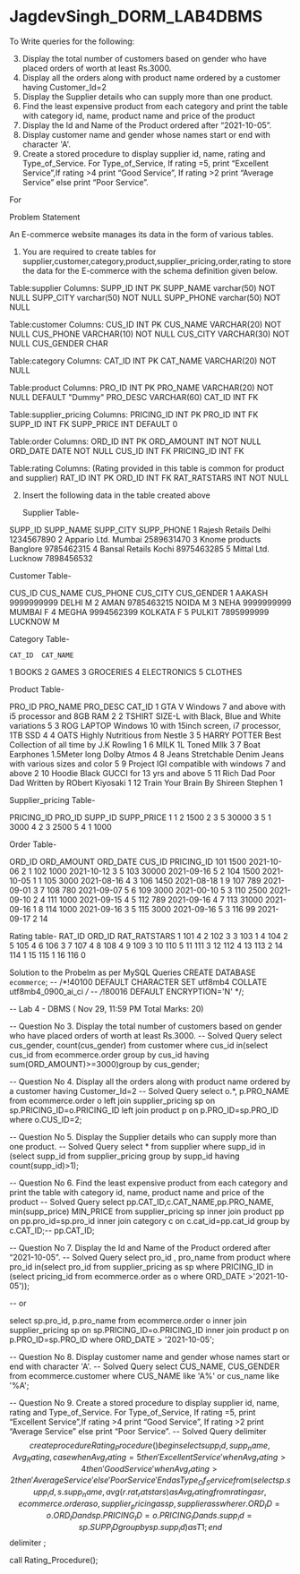 # JagdevSingh_DORM_LAB4DBMS

To Write queries for the following:

3)	Display the total number of customers based on gender who have placed orders of worth at least Rs.3000.
4)	Display all the orders along with product name ordered by a customer having Customer_Id=2
5)	Display the Supplier details who can supply more than one product.
6)	Find the least expensive product from each category and print the table with category id, name, product name and price of the product
7)	Display the Id and Name of the Product ordered after “2021-10-05”.
8)	Display customer name and gender whose names start or end with character 'A'.
9)	Create a stored procedure to display supplier id, name, rating and Type_of_Service. For Type_of_Service, If rating =5, print “Excellent Service”,If rating >4 print “Good Service”, If rating >2 print “Average Service” else print “Poor Service”.
 
For 

Problem Statement 

An E-commerce website manages its data in the form of various tables.

1)	You are required to create tables for supplier,customer,category,product,supplier_pricing,order,rating to store the data for the E-commerce with the schema definition given below.

Table:supplier
Columns:
SUPP_ID	INT PK
SUPP_NAME	varchar(50) NOT NULL
SUPP_CITY	varchar(50)
NOT NULL
SUPP_PHONE	varchar(50) NOT NULL

Table:customer
Columns:
CUS_ID	INT PK
CUS_NAME	VARCHAR(20) NOT NULL
CUS_PHONE	VARCHAR(10) NOT NULL
CUS_CITY	VARCHAR(30) NOT NULL
CUS_GENDER	CHAR

Table:category
Columns:
CAT_ID	INT PK
CAT_NAME	VARCHAR(20) NOT NULL

Table:product
Columns:
PRO_ID	INT PK
PRO_NAME	VARCHAR(20) NOT NULL DEFAULT "Dummy"
PRO_DESC	VARCHAR(60)
CAT_ID	INT FK

Table:supplier_pricing
Columns:
PRICING_ID	INT PK
PRO_ID	INT FK
SUPP_ID	INT FK
SUPP_PRICE	INT DEFAULT 0

Table:order
Columns: 
ORD_ID	INT PK
ORD_AMOUNT	INT 
NOT NULL
ORD_DATE	DATE 
NOT NULL
CUS_ID	INT FK
PRICING_ID	INT FK


Table:rating
Columns: (Rating provided in this table is common for product and supplier)
RAT_ID	INT PK
ORD_ID	INT FK
RAT_RATSTARS	INT 
NOT NULL


2)	Insert the following data in the table created above
  	 
	Supplier Table-

SUPP_ID	SUPP_NAME		SUPP_CITY	SUPP_PHONE
1		Rajesh Retails		Delhi		1234567890
2		Appario Ltd.		Mumbai	2589631470
3		Knome products	Banglore	9785462315
4		Bansal Retails		Kochi		8975463285
5		Mittal Ltd.		Lucknow	7898456532


Customer Table-

CUS_ID	CUS_NAME	CUS_PHONE	CUS_CITY	CUS_GENDER
1		AAKASH	9999999999	DELHI			M
2		AMAN		9785463215	NOIDA			M
3		NEHA		9999999999	MUMBAI		F
4		MEGHA	9994562399	KOLKATA		F
5		PULKIT	7895999999	LUCKNOW		M

Category Table-

	CAT_ID	CAT_NAME
1		BOOKS
2		GAMES
3		GROCERIES
4		ELECTRONICS
5		CLOTHES
	
Product Table-

PRO_ID	PRO_NAME		PRO_DESC								CAT_ID
1		GTA V			Windows 7 and above with i5 processor and 8GB RAM		2
2		TSHIRT		SIZE-L with Black, Blue and White variations			5
3		ROG LAPTOP		Windows 10 with 15inch screen, i7 processor, 1TB SSD		4
4		OATS			Highly Nutritious from Nestle						3
5		HARRY POTTER	Best Collection of all time by J.K Rowling				1
6		MILK			1L Toned MIlk								3
7		Boat Earphones	1.5Meter long Dolby Atmos						4
8		Jeans			Stretchable Denim Jeans with various sizes and color		5
9		Project IGI		compatible with windows 7 and above				2
10		Hoodie			Black GUCCI for 13 yrs and above					5
11		Rich Dad Poor Dad	Written by RObert Kiyosaki						1
12		Train Your Brain	By Shireen Stephen							1


Supplier_pricing Table-

PRICING_ID	PRO_ID	SUPP_ID	SUPP_PRICE
1		1			2	1500
2		3			5	30000
3		5			1	3000
4		2			3	2500
5		4			1	1000

Order Table-

ORD_ID	ORD_AMOUNT	ORD_DATE	CUS_ID	PRICING_ID
101			1500		2021-10-06	2		1
102			1000		2021-10-12	3		5
103			30000		2021-09-16	5		2
104			1500		2021-10-05	1		1
105			3000		2021-08-16	4		3
106			1450		2021-08-18	1		9
107			789		2021-09-01	3		7
108			780		2021-09-07	5		6
109			3000		2021-00-10	5		3
110			2500		2021-09-10	2		4
111			1000		2021-09-15	4		5
112			789		2021-09-16	4		7
113			31000		2021-09-16	1		8
114			1000		2021-09-16	3		5
115			3000		2021-09-16	5		3
116			99		2021-09-17	2		14

Rating table-
RAT_ID	ORD_ID	RAT_RATSTARS
1		101		4
2		102		3
3		103		1
4		104		2
5		105		4
6		106		3
7		107		4
8		108		4
9		109		3
10		110		5
11		111		3
12		112		4
13		113		2
14		114		1
15		115		1
16		116		0

Solution to the Probelm as per MySQL Queries
CREATE DATABASE `ecommerce`; 
-- /*!40100 DEFAULT CHARACTER SET utf8mb4 COLLATE utf8mb4_0900_ai_ci */ 
-- /*!80016 DEFAULT ENCRYPTION='N' */;

-- Lab 4 - DBMS ( Nov 29, 11:59 PM Total Marks: 20)

-- Question No 3.	Display the total number of customers based on gender 	who have placed orders of worth at least Rs.3000.
-- Solved Query
select cus_gender, count(cus_gender) from customer
where cus_id in(select cus_id from ecommerce.order
group by cus_id having sum(ORD_AMOUNT)>=3000)group by cus_gender;

-- Question No 4. 	Display all the orders along with product name ordered by a customer having Customer_Id=2
-- Solved Query
select o.*, p.PRO_NAME 
from ecommerce.order o
left join supplier_pricing sp on sp.PRICING_ID=o.PRICING_ID
left join product p on p.PRO_ID=sp.PRO_ID
where o.CUS_ID=2;



-- Question No 5.	Display the Supplier details who can supply more than one product.
-- Solved Query
select * from supplier where supp_id 
in (select supp_id from supplier_pricing group by supp_id having count(supp_id)>1);

-- Question No 6.	Find the least expensive product from each category and print the table with category id, name, product name and price of the product
-- Solved Query
select pp.CAT_ID,c.CAT_NAME,pp.PRO_NAME, min(supp_price) MIN_PRICE
from supplier_pricing sp
inner join product pp on pp.pro_id=sp.pro_id 
inner join category c on c.cat_id=pp.cat_id 
group by c.CAT_ID;-- pp.CAT_ID; 


-- Question No 7.	Display the Id and Name of the Product ordered after “2021-10-05”.
-- Solved Query
select pro_id , pro_name from product where pro_id 
in(select pro_id from supplier_pricing as sp where PRICING_ID 
in (select pricing_id from ecommerce.order as o where ORD_DATE >'2021-10-05'));

-- or

select sp.pro_id, p.pro_name
from ecommerce.order o
inner join supplier_pricing sp on sp.PRICING_ID=o.PRICING_ID
inner join product p on p.PRO_ID=sp.PRO_ID
where ORD_DATE > '2021-10-05';

-- Question No 8.	Display customer name and gender whose names start or end with character 'A'.
-- Solved Query
select CUS_NAME, CUS_GENDER from ecommerce.customer 
where CUS_NAME like 'A%' or cus_name like '%A';

-- Question No 9.	Create a stored procedure to display supplier id, name, rating and Type_of_Service. For Type_of_Service, If rating =5, print “Excellent Service”,If rating >4 print “Good Service”, If rating >2 print “Average Service” else print “Poor Service”.
-- Solved Query
 delimiter $$
create procedure Rating_Procedure()
begin
select supp_id, supp_name,Avg_Rating, 
case when Avg_rating=5 then'Excellent Service'
when Avg_rating>4 then 'Good Service'
when Avg_rating>2 then'Average Service'
else 'Poor Service'
End as Type_Of_Service from (select sp.supp_id, s.supp_name, avg(r.rat_ratstars) as Avg_rating
from rating as r, ecommerce.order as o,
supplier_pricing as sp, supplier as s where r.ORD_ID=o.ORD_ID and sp.PRICING_ID=o.PRICING_ID 
and s.supp_id=sp.SUPP_ID group by sp.supp_id) as T1;
end $$
delimiter ;

call Rating_Procedure();
